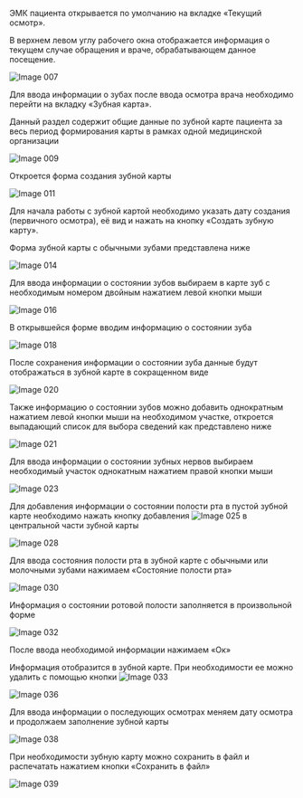 <!-- TITLE: модуль  «Зубная карта» -->
<!-- SUBTITLE: Руководство пользователя -->

ЭМК пациента открывается по умолчанию на вкладке «Текущий осмотр». 

В верхнем левом углу рабочего окна отображается информация о текущем случае обращения и враче, обрабатывающем данное посещение.

![Image 007](/uploads/tooth/image-007.png "Image 007")

Для ввода информации о зубах после ввода осмотра врача необходимо перейти на вкладку «Зубная карта». 

Данный раздел содержит общие данные по зубной карте пациента за весь период формирования карты в рамках одной медицинской организации

![Image 009](/uploads/tooth/image-009.png "Image 009")

Откроется форма создания зубной карты

![Image 011](/uploads/tooth/image-011.png "Image 011")

Для начала работы с зубной картой необходимо указать дату создания (первичного осмотра), её вид и нажать на кнопку «Создать зубную карту». 

Форма зубной карты с обычными зубами представлена ниже

![Image 014](/uploads/tooth/image-014.jpg "Image 014")

Для ввода информации о состоянии зубов выбираем в карте зуб с необходимым номером двойным нажатием левой кнопки мыши

![Image 016](/uploads/tooth/image-016.jpg "Image 016")

В открывшейся форме вводим информацию о состоянии зуба

![Image 018](/uploads/tooth/image-018.jpg "Image 018")

После сохранения информации о состоянии зуба данные будут отображаться в зубной карте в сокращенном виде

![Image 020](/uploads/tooth/image-020.jpg "Image 020")

Также информацию о состоянии зубов можно добавить однократным нажатием левой кнопки мыши на необходимом участке, откроется выпадающий список для выбора сведений как представлено ниже

![Image 021](/uploads/tooth/image-021.png "Image 021")

Для ввода информации о состоянии зубных нервов выбираем необходимый участок однокатным нажатием правой кнопки мыши

![Image 023](/uploads/tooth/image-023.png "Image 023")

Для добавления информации о состоянии полости рта в пустой зубной карте необходимо нажать кнопку добавления  ![Image 025](/uploads/tooth/image-025.png "Image 025")  в центральной части зубной карты

![Image 028](/uploads/tooth/image-028.jpg "Image 028")

Для ввода состояния полости рта в зубной карте с обычными или молочными зубами нажимаем «Состояние полости рта»

![Image 030](/uploads/tooth/image-030.jpg "Image 030")

Информация о состоянии ротовой полости заполняется в произвольной форме

![Image 032](/uploads/tooth/image-032.jpg "Image 032")

После ввода необходимой информации нажимаем «Ок»

Информация отобразится в зубной карте. При необходимости ее можно удалить с помощью кнопки  ![Image 033](/uploads/tooth/image-033.png "Image 033")

![Image 036](/uploads/tooth/image-036.jpg "Image 036")

Для ввода информации о последующих осмотрах меняем дату осмотра и  продолжаем заполнение зубной карты

![Image 038](/uploads/tooth/image-037.png "Image 038")

При необходимости зубную карту можно сохранить в файл и распечатать нажатием кнопки «Сохранить в файл»

![Image 039](/uploads/tooth/image-039.png "Image 039")
